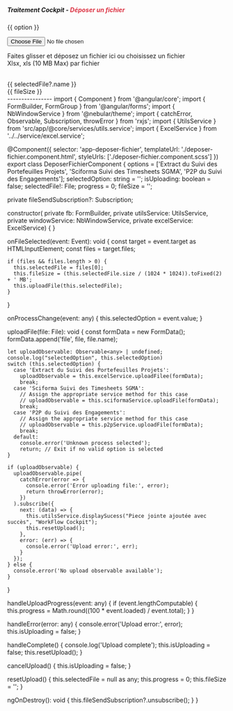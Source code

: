 <nb-card accent="primary" class="">
  <nb-card-header>
    <h5 class="title-animation title-heading text-uppercase my-auto p-2">Traitement Cockpit - 
      <span style="color:#DC3545">Déposer un fichier</span>
    </h5>
  </nb-card-header>
  <nb-card-body>
    <div class="d-flex justify-content-center box">
      <div class="w-50">
        <form>
          <nb-select fullWidth placeholder="Choisir un processus" 
                     [(ngModel)]="selectedOption" 
                     (selectionChange)="onProcessChange($event)"
                     name="processOption"> <!-- Add name attribute -->
            <nb-option *ngFor="let option of options" [value]="option">{{ option }}</nb-option>
          </nb-select>
        </form>
      </div>
      <div class="upload-container">
        <div class="upload-box" id="drop-area">
          <label for="fileElem" class="m-auto w-100">
            <input type="file" id="fileElem" (change)="onFileSelected($event)" accept=".csv, application/vnd.openxmlformats-officedocument.spreadsheetml.sheet, application/vnd.ms-excel">
            <div class="upload-box-img">
              <nb-icon icon="file-excel-2-line"></nb-icon>
            </div>
            <div class="upload-box-description">
              <p>Faites glisser et déposez un fichier ici ou <span class="fw-bold text-danger">choisissez un fichier</span><br>
                <span class="text-muted">Xlsx, xls (10 MB Max) par fichier</span>
              </p>
            </div>
          </label>
        </div>
        <br>
        <div *ngIf="isUploading" class="upload-progress d-flex justify-content-between shadow d-flex flex-row">
          <div class="col-lg-1 upload-progress-icon my-auto">
            <nb-icon icon="file-text-line"></nb-icon>
          </div>
          <div class="col-md-8 col-lg-10 upload-progress-values my-auto">
            <div class="file-name fw-bold">{{ selectedFile?.name }}</div>
            <div class="file-size text-muted">{{ fileSize }}</div>
            <div class="progress-bar w-100">
              <div [ngStyle]="{ width: (progress) + '%' }" class="progress-bar-value"></div>
            </div>
          </div>
          <div class="col-lg-1 cancel-icon my-auto" (click)="cancelUpload()">
            <nb-icon icon="xmark" pack="fas"></nb-icon>
          </div>
        </div>
      </div>
    </div>
  </nb-card-body>
</nb-card>
----------------
import { Component } from '@angular/core';
import { FormBuilder, FormGroup } from '@angular/forms';
import { NbWindowService } from '@nebular/theme';
import { catchError, Observable, Subscription, throwError } from 'rxjs';
import { UtilsService } from 'src/app/@core/services/utils.service';
import { ExcelService } from '../../service/excel.service';

@Component({
  selector: 'app-deposer-fichier',
  templateUrl: './deposer-fichier.component.html',
  styleUrls: ['./deposer-fichier.component.scss']
})
export class DeposerFichierComponent {
  options = ['Extract du Suivi des Portefeuilles Projets', 
             'Sciforma Suivi des Timesheets SGMA', 
             'P2P du Suivi des Engagements'];
  selectedOption: string = '';
  isUploading: boolean = false;
  selectedFile!: File;
  progress = 0;
  fileSize = '';
  
  private fileSendSubscription?: Subscription;

  constructor(
    private fb: FormBuilder,
    private utilsService: UtilsService,
    private windowService: NbWindowService,
    private excelService: ExcelService) {
  }

  onFileSelected(event: Event): void {
    const target = event.target as HTMLInputElement;
    const files = target.files;

    if (files && files.length > 0) {
      this.selectedFile = files[0];
      this.fileSize = (this.selectedFile.size / (1024 * 1024)).toFixed(2) + ' MB';
      this.uploadFile(this.selectedFile);
    }
  }

  onProcessChange(event: any) {
    this.selectedOption = event.value;
  }

  uploadFile(file: File): void {
    const formData = new FormData();
    formData.append('file', file, file.name);
  
    let uploadObservable: Observable<any> | undefined;
    console.log("selectedOption", this.selectedOption)
    switch (this.selectedOption) {
      case 'Extract du Suivi des Portefeuilles Projets':
        uploadObservable = this.excelService.uploadFilee(formData);
        break;
      case 'Sciforma Suivi des Timesheets SGMA':
        // Assign the appropriate service method for this case
        // uploadObservable = this.sciformaService.uploadFile(formData);
        break;
      case 'P2P du Suivi des Engagements':
        // Assign the appropriate service method for this case
        // uploadObservable = this.p2pService.uploadFile(formData);
        break;
      default:
        console.error('Unknown process selected');
        return; // Exit if no valid option is selected
    }
  
    if (uploadObservable) {
      uploadObservable.pipe(
        catchError(error => {
          console.error('Error uploading file:', error);
          return throwError(error);
        })
      ).subscribe({
        next: (data) => {
          this.utilsService.displaySucess("Piece jointe ajoutée avec succès", "WorkFlow Cockpit");
          this.resetUpload();
        },
        error: (err) => {
          console.error('Upload error:', err);
        }
      });
    } else {
      console.error('No upload observable available');
    }
  }
  
  handleUploadProgress(event: any) {
    if (event.lengthComputable) {
      this.progress = Math.round((100 * event.loaded) / event.total);
    }
  }

  handleError(error: any) {
    console.error('Upload error:', error);
    this.isUploading = false;
  }

  handleComplete() {
    console.log('Upload complete');
    this.isUploading = false;
    this.resetUpload();
  }

  cancelUpload() {
    this.isUploading = false;
  }

  resetUpload() {
    this.selectedFile = null as any;
    this.progress = 0;
    this.fileSize = '';
  }

  ngOnDestroy(): void {
    this.fileSendSubscription?.unsubscribe();
  }
}
